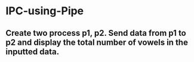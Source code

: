 # IPC-using-Pipe

## Create two process p1, p2. Send data from p1 to p2 and display the total number of vowels in the inputted data.
